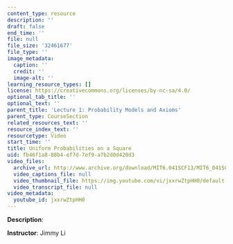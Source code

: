 ```yaml
---
content_type: resource
description: ''
draft: false
end_time: ''
file: null
file_size: '32461677'
file_type: ''
image_metadata:
  caption: ''
  credit: ''
  image-alt: ''
learning_resource_types: []
license: https://creativecommons.org/licenses/by-nc-sa/4.0/
optional_tab_title: ''
optional_text: ''
parent_title: 'Lecture 1: Probability Models and Axioms'
parent_type: CourseSection
related_resources_text: ''
resource_index_text: ''
resourcetype: Video
start_time: ''
title: Uniform Probabilities on a Square
uid: fb46f1a8-88b4-ef7d-7ef9-a7b2d0d420d3
video_files:
  archive_url: http://www.archive.org/download/MIT6.041SCF13/MIT6_041SCF13_Uniform_Probabilities_on_a_Square_300k.mp4
  video_captions_file: null
  video_thumbnail_file: https://img.youtube.com/vi/jxxrwZtpHH0/default.jpg
  video_transcript_file: null
video_metadata:
  youtube_id: jxxrwZtpHH0
---
```

**Description**:

**Instructor**: Jimmy Li